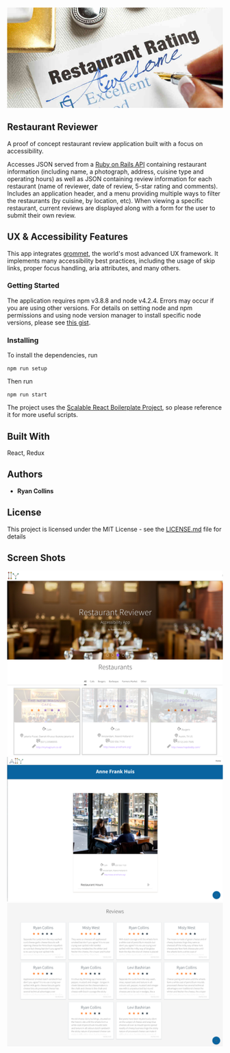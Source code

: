 ![Restaurant Reviewer](https://github.com/RyanCCollins/cdn/blob/master/restaurant-reviewer/main.jpg?raw=true)


## Restaurant Reviewer

A proof of concept restaurant review application built with a focus on accessibility. 

Accesses JSON served from a [Ruby on Rails API](https://github.com/RyanCCollins/restaurant-reviewer-api) containing restaurant information (including name, a photograph, address, cuisine type and operating hours) as well as JSON containing review information for each restaurant (name of reviewer, date of review, 5-star rating and comments). Includes an application header, and a menu providing multiple ways to filter the restaurants (by cuisine, by location, etc). When viewing a specific restaurant, current reviews are displayed along with a form for the user to submit their own review.

## UX & Accessibility Features
This app integrates [grommet](https://github.com/grommet/grommet), the world's most advanced UX framework.  It implements many accessibility best practices, including the usage of skip links, proper focus handling, aria attributes, and many others.  

### Getting Started
The application requires npm v3.8.8 and node v4.2.4.  Errors may occur if you are using other versions.  For details on setting node and npm permissions and using node version manager to install specific node versions, please see [this gist](https://gist.github.com/RyanCCollins/69443f0ff1f7725d305d).

### Installing

To install the dependencies, run
```
npm run setup
```
Then run
```
npm run start
```

The project uses the [Scalable React Boilerplate Project](https://github.com/RyanCCollins/scalable-react-boilerplate), so please reference it for more useful scripts.

## Built With
React, Redux
## Authors
* **Ryan Collins**

## License
This project is licensed under the MIT License - see the [LICENSE.md](LICENSE.md) file for details

## Screen Shots
![Main Page](https://github.com/RyanCCollins/cdn/blob/master/portfolio-image-gallery-images/restaurant-reviewer-swnd/mainpage.png?raw=true)
![Single Restaurant](https://github.com/RyanCCollins/cdn/blob/master/portfolio-image-gallery-images/restaurant-reviewer-swnd/singlerestaurantmain.png?raw=true)
![Reviews](https://github.com/RyanCCollins/cdn/blob/master/portfolio-image-gallery-images/restaurant-reviewer-swnd/reviews.png?raw=true)
